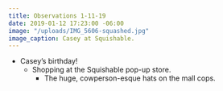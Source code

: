 ```yaml
---
title: Observations 1-11-19
date: 2019-01-12 17:23:00 -06:00
image: "/uploads/IMG_5606-squashed.jpg"
image_caption: Casey at Squishable.
---
```


- Casey’s birthday!
	- Shopping at the Squishable pop-up store.
		- The huge, cowperson-esque hats on the mall cops.
